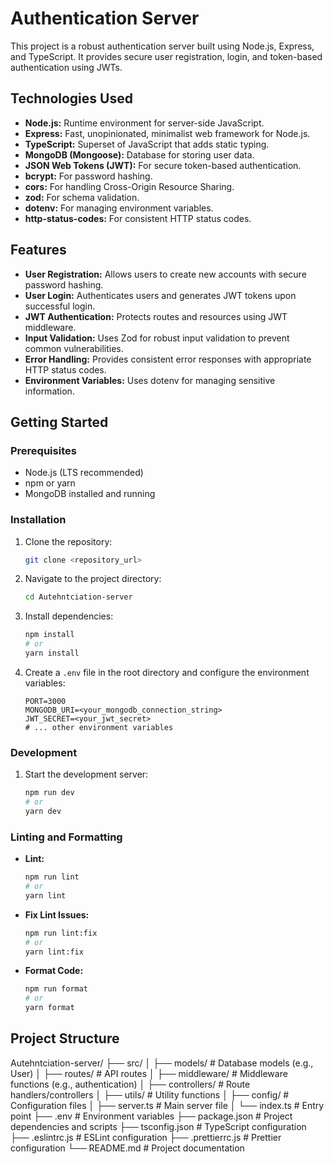 # Authentication Server

This project is a robust authentication server built using Node.js, Express, and TypeScript. It provides secure user registration, login, and token-based authentication using JWTs.

## Technologies Used

*   **Node.js:** Runtime environment for server-side JavaScript.
*   **Express:** Fast, unopinionated, minimalist web framework for Node.js.
*   **TypeScript:** Superset of JavaScript that adds static typing.
*   **MongoDB (Mongoose):** Database for storing user data.
*   **JSON Web Tokens (JWT):** For secure token-based authentication.
*   **bcrypt:** For password hashing.
*   **cors:** For handling Cross-Origin Resource Sharing.
*   **zod:** For schema validation.
*   **dotenv:** For managing environment variables.
*   **http-status-codes:** For consistent HTTP status codes.

## Features

*   **User Registration:** Allows users to create new accounts with secure password hashing.
*   **User Login:** Authenticates users and generates JWT tokens upon successful login.
*   **JWT Authentication:** Protects routes and resources using JWT middleware.
*   **Input Validation:** Uses Zod for robust input validation to prevent common vulnerabilities.
*   **Error Handling:** Provides consistent error responses with appropriate HTTP status codes.
*   **Environment Variables:** Uses dotenv for managing sensitive information.

## Getting Started

### Prerequisites

*   Node.js (LTS recommended)
*   npm or yarn
*   MongoDB installed and running

### Installation

1.  Clone the repository:

    ```bash
    git clone <repository_url>
    ```

2.  Navigate to the project directory:

    ```bash
    cd Autehntciation-server
    ```

3.  Install dependencies:

    ```bash
    npm install
    # or
    yarn install
    ```

4.  Create a `.env` file in the root directory and configure the environment variables:

    ```
    PORT=3000
    MONGODB_URI=<your_mongodb_connection_string>
    JWT_SECRET=<your_jwt_secret>
    # ... other environment variables
    ```

### Development

1.  Start the development server:

    ```bash
    npm run dev
    # or
    yarn dev
    ```

### Linting and Formatting

*   **Lint:**

    ```bash
    npm run lint
    # or
    yarn lint
    ```

*   **Fix Lint Issues:**

    ```bash
    npm run lint:fix
    # or
    yarn lint:fix
    ```

*   **Format Code:**

    ```bash
    npm run format
    # or
    yarn format
    ```

## Project Structure

Autehntciation-server/
├── src/
│   ├── models/        # Database models (e.g., User)
│   ├── routes/        # API routes
│   ├── middleware/    # Middleware functions (e.g., authentication)
│   ├── controllers/   # Route handlers/controllers
│   ├── utils/         # Utility functions
│   ├── config/        # Configuration files
│   ├── server.ts      # Main server file
│   └── index.ts       # Entry point
├── .env               # Environment variables
├── package.json       # Project dependencies and scripts
├── tsconfig.json      # TypeScript configuration
├── .eslintrc.js       # ESLint configuration
├── .prettierrc.js     # Prettier configuration
└── README.md          # Project documentation